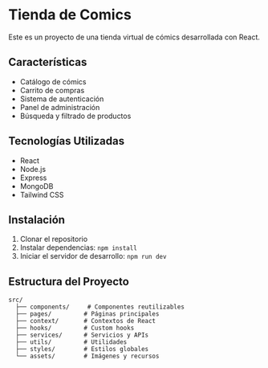 # Tienda de Comics

Este es un proyecto de una tienda virtual de cómics desarrollada con React.

## Características

- Catálogo de cómics
- Carrito de compras
- Sistema de autenticación
- Panel de administración
- Búsqueda y filtrado de productos

## Tecnologías Utilizadas

- React
- Node.js
- Express
- MongoDB
- Tailwind CSS

## Instalación

1. Clonar el repositorio
2. Instalar dependencias: `npm install`
3. Iniciar el servidor de desarrollo: `npm run dev`

## Estructura del Proyecto

```
src/
  ├── components/     # Componentes reutilizables
  ├── pages/         # Páginas principales
  ├── context/       # Contextos de React
  ├── hooks/         # Custom hooks
  ├── services/      # Servicios y APIs
  ├── utils/         # Utilidades
  ├── styles/        # Estilos globales
  └── assets/        # Imágenes y recursos
```
